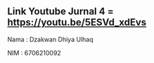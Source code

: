 ## Link Youtube Jurnal 4 = https://youtu.be/5ESVd_xdEvs

Nama : Dzakwan Dhiya Ulhaq

NIM : 6706210092

## 
